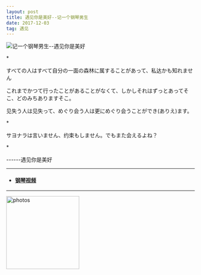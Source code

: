 ```yaml
---
layout: post
title: 遇见你是美好--记一个钢琴男生
date: 2017-12-03
tag: 遇见
---
```



 ![记一个钢琴男生--遇见你是美好](http://osg1u3s09.bkt.clouddn.com/image/jpg/material/DSC_Tianjin%20%28small%29.jpg)

*<p> すべての人はすべて自分の一面の森林に属することがあって、私达かも知れません</p>
<p> これまでかつて行ったことがあることがなくて、しかしそれはずっとあってそこ、どのみちありますそこ。</p>
<p> 见失う人は见失って、めぐり会う人は更にめぐり会うことができ(ありえ)ます。 </p>
*<p> サヨナラは言いません、约束もしません。でもまた会えるよね？ </p>
*<p> ------遇见你是美好</p>

-----------------
- #### [钢琴视频](http://www.xiangnandao.com/sasagawa)
-----------------
 
<a href="/photos/" target="_blank"><img src="http://omjh2j5h3.bkt.clouddn.com/%E5%A4%A9%E7%AD%96.jpg" width="195" height="195" alt="photos"/></a>
